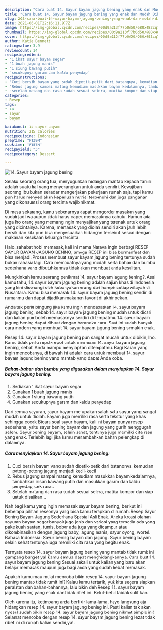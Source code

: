 ```yaml
---
description: "Cara buat 14. Sayur bayam jagung bening yang enak dan Mudah Dibuat"
title: "Cara buat 14. Sayur bayam jagung bening yang enak dan Mudah Dibuat"
slug: 262-cara-buat-14-sayur-bayam-jagung-bening-yang-enak-dan-mudah-dibuat
date: 2021-06-01T22:16:11.977Z
image: https://img-global.cpcdn.com/recipes/00d9a213f77b0d50/680x482cq70/14-sayur-bayam-jagung-bening-foto-resep-utama.jpg
thumbnail: https://img-global.cpcdn.com/recipes/00d9a213f77b0d50/680x482cq70/14-sayur-bayam-jagung-bening-foto-resep-utama.jpg
cover: https://img-global.cpcdn.com/recipes/00d9a213f77b0d50/680x482cq70/14-sayur-bayam-jagung-bening-foto-resep-utama.jpg
author: Katie Bennett
ratingvalue: 3.9
reviewcount: 14
recipeingredient:
- "1 ikat sayur bayam segar"
- "1 buah jagung manis"
- "1 siung bawang putih"
- "secukupnya garam dan kaldu penyedap"
recipeinstructions:
- "Cuci bersih bayam yang sudah dipetik-petik dari batangnya, kemudian potong-potong jagung menjadi kecil-kecil"
- "Rebus jagung sampai matang kemudiam masukkan bayam kedalamnya, tambahkan irisan bawang putih dan masukkan garam dan kaldu penyedap, cek rasa.."
- "Setelah matang dan rasa sudah sesuai selera, matika kompor dan siap untuk disajikan..."
categories:
- Resep
tags:
- 14
- sayur
- bayam

katakunci: 14 sayur bayam 
nutrition: 215 calories
recipecuisine: Indonesian
preptime: "PT39M"
cooktime: "PT57M"
recipeyield: "3"
recipecategory: Dessert

---
```



![14. Sayur bayam jagung bening](https://img-global.cpcdn.com/recipes/00d9a213f77b0d50/680x482cq70/14-sayur-bayam-jagung-bening-foto-resep-utama.jpg)

Selaku seorang orang tua, menyuguhkan hidangan mantab kepada famili adalah suatu hal yang menyenangkan untuk anda sendiri. Kewajiban seorang ibu bukan sekadar mengerjakan pekerjaan rumah saja, tapi kamu pun harus menyediakan keperluan nutrisi terpenuhi dan juga panganan yang dikonsumsi orang tercinta wajib nikmat.

Di masa  sekarang, kamu sebenarnya dapat mengorder masakan yang sudah jadi walaupun tidak harus capek memasaknya dahulu. Namun ada juga lho orang yang memang ingin menyajikan yang terenak untuk orang yang dicintainya. Karena, memasak yang diolah sendiri akan jauh lebih bersih dan kita pun bisa menyesuaikan hidangan tersebut sesuai dengan makanan kesukaan keluarga tercinta. 

Halo. sahabat hobi memasak, kali ini mama Narava ingin berbagi RESEP SAYUR BAYAM JAGUNG BENING, smoga RESEP ini bisa bermanfaat dan bisa menjadi. Proses membuat sayur bayam jagung bening tentunya sudah bukan rahasia lagi. Cara membuatnya yang mudah serta bahan dan bumbu sederhana yang dibutuhkannya tidak akan membuat anda kesulitan.

Mungkinkah kamu seorang penikmat 14. sayur bayam jagung bening?. Asal kamu tahu, 14. sayur bayam jagung bening adalah sajian khas di Indonesia yang kini disenangi oleh kebanyakan orang dari hampir setiap wilayah di Nusantara. Kamu bisa memasak 14. sayur bayam jagung bening sendiri di rumahmu dan dapat dijadikan makanan favorit di akhir pekan.

Anda tak perlu bingung jika kamu ingin mendapatkan 14. sayur bayam jagung bening, sebab 14. sayur bayam jagung bening mudah untuk dicari dan kalian pun boleh memasaknya sendiri di tempatmu. 14. sayur bayam jagung bening dapat dibuat dengan beraneka cara. Saat ini sudah banyak cara modern yang membuat 14. sayur bayam jagung bening semakin enak.

Resep 14. sayur bayam jagung bening pun sangat mudah untuk dibikin, lho. Kamu tidak perlu repot-repot untuk memesan 14. sayur bayam jagung bening, sebab Anda mampu menyiapkan ditempatmu. Bagi Kalian yang ingin mencobanya, di bawah ini adalah cara untuk membuat 14. sayur bayam jagung bening yang mantab yang dapat Anda coba.

<!--inarticleads1-->

##### Bahan-bahan dan bumbu yang digunakan dalam menyiapkan 14. Sayur bayam jagung bening:

1. Sediakan 1 ikat sayur bayam segar
1. Gunakan 1 buah jagung manis
1. Gunakan 1 siung bawang putih
1. Gunakan secukupnya garam dan kaldu penyedap


Dari semua sayuran, sayur bayam merupakan salah satu sayur yang sangat mudah untuk diolah. Bayam juga memiliki rasa serta tekstur yang khas sehingga cocok Bicara soal sayur bayam, kali ini bayam punya resep sederhana, yaitu sayur bening bayam dan jagung yang gurih menggugah selera. Sayur bening bayam, selain sehat, tentunya juga memiliki cita rasa yang enak. Terlebih lagi jika kamu menambahkan bahan pelengkap di dalamnya. 

<!--inarticleads2-->

##### Cara menyiapkan 14. Sayur bayam jagung bening:

1. Cuci bersih bayam yang sudah dipetik-petik dari batangnya, kemudian potong-potong jagung menjadi kecil-kecil
1. Rebus jagung sampai matang kemudiam masukkan bayam kedalamnya, tambahkan irisan bawang putih dan masukkan garam dan kaldu penyedap, cek rasa..
1. Setelah matang dan rasa sudah sesuai selera, matika kompor dan siap untuk disajikan...


Nah bagi kamu yang ingin memasak sayur bayam bening, berikut ini beberapa pilihan resepnya yang bisa kamu terapkan di rumah. Resep Sayur Bening Bayam Jagung Sederhana Spesial Asli Enak. Aneka kreasi olahan sayuran bayam segar banyak juga jenis dan variasi yang tersedia ada yang pake kuah santan, tumis, bobor ada juga yang dicampur atau dikombinasikan dengan jagung baby, jagung manis, sayur oyong, wortel. Bahasa Indonesia: Sayur bening bayam dan jagung. Sayur bening bayam selain sehat tentunya juga memiliki cita rasa yang begitu enak. 

Ternyata resep 14. sayur bayam jagung bening yang mantab tidak rumit ini gampang banget ya! Kamu semua dapat menghidangkannya. Cara buat 14. sayur bayam jagung bening Sesuai sekali untuk kalian yang baru akan belajar memasak maupun juga bagi anda yang sudah hebat memasak.

Apakah kamu mau mulai mencoba bikin resep 14. sayur bayam jagung bening mantab tidak rumit ini? Kalau kamu tertarik, yuk kita segera siapkan peralatan dan bahan-bahannya, lalu bikin deh Resep 14. sayur bayam jagung bening yang enak dan tidak ribet ini. Betul-betul taidak sulit kan. 

Oleh karena itu, ketimbang anda berfikir lama-lama, hayo langsung aja hidangkan resep 14. sayur bayam jagung bening ini. Pasti kalian tak akan nyesel sudah bikin resep 14. sayur bayam jagung bening nikmat simple ini! Selamat mencoba dengan resep 14. sayur bayam jagung bening lezat tidak ribet ini di rumah kalian sendiri,ya!.

